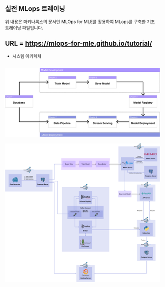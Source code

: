 ## 실전 MLops 트레이닝 

위 내용은 마키나록스의 문서인 MLOps for MLE를 활용하여 MLops를 구축한 기초 트레이닝 파일입니다. 

URL = https://mlops-for-mle.github.io/tutorial/
----
* 시스템 아키텍처
  
![아키텍처](./pipeline.png)
--
![아키텍처](./architecture.png)
